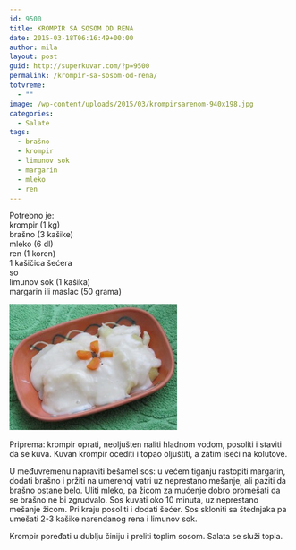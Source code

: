 ```yaml
---
id: 9500
title: KROMPIR SA SOSOM OD RENA
date: 2015-03-18T06:16:49+00:00
author: mila
layout: post
guid: http://superkuvar.com/?p=9500
permalink: /krompir-sa-sosom-od-rena/
totvreme:
  - ""
image: /wp-content/uploads/2015/03/krompirsarenom-940x198.jpg
categories:
  - Salate
tags:
  - brašno
  - krompir
  - limunov sok
  - margarin
  - mleko
  - ren
---
```

Potrebno je:  
krompir (1 kg)  
brašno (3 kašike)  
mleko (6 dl)  
ren (1 koren)  
1 kašičica šećera  
so  
limunov sok (1 kašika)  
margarin ili maslac (50 grama)

[<img class="alignnone size-medium wp-image-9600" src="/wp-content/uploads/2015/03/krompirsarenom-300x225.jpg" alt="krompirsarenom" width="300" height="225" />](/wp-content/uploads/2015/03/krompirsarenom-e1430749224481.jpg)

Priprema: krompir oprati, neoljušten naliti hladnom vodom, posoliti i staviti da se kuva. Kuvan krompir ocediti i topao oljuštiti, a zatim iseći na kolutove.

U međuvremenu napraviti bešamel sos: u većem tiganju rastopiti margarin, dodati brašno i pržiti na umerenoj vatri uz neprestano mešanje, ali paziti da brašno ostane belo. Uliti mleko, pa žicom za mućenje dobro promešati da se brašno ne bi zgrudvalo. Sos kuvati oko 10 minuta, uz neprestano mešanje žicom. Pri kraju posoliti i dodati šećer. Sos skloniti sa štednjaka pa umešati 2-3 kašike narendanog rena i limunov sok.

Krompir poređati u dublju činiju i preliti toplim sosom. Salata se služi topla.